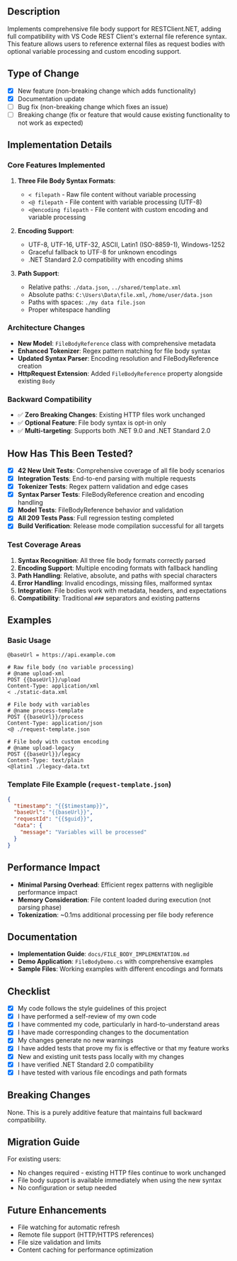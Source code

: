 ## Description

Implements comprehensive file body support for RESTClient.NET, adding full compatibility with VS Code REST Client's external file reference syntax. This feature allows users to reference external files as request bodies with optional variable processing and custom encoding support.

## Type of Change

- [x] New feature (non-breaking change which adds functionality)
- [x] Documentation update
- [ ] Bug fix (non-breaking change which fixes an issue)
- [ ] Breaking change (fix or feature that would cause existing functionality to not work as expected)

## Implementation Details

### Core Features Implemented

1. **Three File Body Syntax Formats**:
   - `< filepath` - Raw file content without variable processing
   - `<@ filepath` - File content with variable processing (UTF-8)
   - `<@encoding filepath` - File content with custom encoding and variable processing

2. **Encoding Support**:
   - UTF-8, UTF-16, UTF-32, ASCII, Latin1 (ISO-8859-1), Windows-1252
   - Graceful fallback to UTF-8 for unknown encodings
   - .NET Standard 2.0 compatibility with encoding shims

3. **Path Support**:
   - Relative paths: `./data.json`, `../shared/template.xml`
   - Absolute paths: `C:\Users\Data\file.xml`, `/home/user/data.json`
   - Paths with spaces: `./my data file.json`
   - Proper whitespace handling

### Architecture Changes

- **New Model**: `FileBodyReference` class with comprehensive metadata
- **Enhanced Tokenizer**: Regex pattern matching for file body syntax
- **Updated Syntax Parser**: Encoding resolution and FileBodyReference creation
- **HttpRequest Extension**: Added `FileBodyReference` property alongside existing `Body`

### Backward Compatibility

- ✅ **Zero Breaking Changes**: Existing HTTP files work unchanged
- ✅ **Optional Feature**: File body syntax is opt-in only
- ✅ **Multi-targeting**: Supports both .NET 9.0 and .NET Standard 2.0

## How Has This Been Tested?

- [x] **42 New Unit Tests**: Comprehensive coverage of all file body scenarios
- [x] **Integration Tests**: End-to-end parsing with multiple requests
- [x] **Tokenizer Tests**: Regex pattern validation and edge cases
- [x] **Syntax Parser Tests**: FileBodyReference creation and encoding handling
- [x] **Model Tests**: FileBodyReference behavior and validation
- [x] **All 209 Tests Pass**: Full regression testing completed
- [x] **Build Verification**: Release mode compilation successful for all targets

### Test Coverage Areas

1. **Syntax Recognition**: All three file body formats correctly parsed
2. **Encoding Support**: Multiple encoding formats with fallback handling
3. **Path Handling**: Relative, absolute, and paths with special characters
4. **Error Handling**: Invalid encodings, missing files, malformed syntax
5. **Integration**: File bodies work with metadata, headers, and expectations
6. **Compatibility**: Traditional `###` separators and existing patterns

## Examples

### Basic Usage

```http
@baseUrl = https://api.example.com

# Raw file body (no variable processing)
# @name upload-xml
POST {{baseUrl}}/upload
Content-Type: application/xml
< ./static-data.xml

# File body with variables
# @name process-template  
POST {{baseUrl}}/process
Content-Type: application/json
<@ ./request-template.json

# File body with custom encoding
# @name upload-legacy
POST {{baseUrl}}/legacy
Content-Type: text/plain
<@latin1 ./legacy-data.txt
```

### Template File Example (`request-template.json`)

```json
{
  "timestamp": "{{$timestamp}}",
  "baseUrl": "{{baseUrl}}",
  "requestId": "{{$guid}}",
  "data": {
    "message": "Variables will be processed"
  }
}
```

## Performance Impact

- **Minimal Parsing Overhead**: Efficient regex patterns with negligible performance impact
- **Memory Consideration**: File content loaded during execution (not parsing phase)
- **Tokenization**: ~0.1ms additional processing per file body reference

## Documentation

- **Implementation Guide**: `docs/FILE_BODY_IMPLEMENTATION.md`
- **Demo Application**: `FileBodyDemo.cs` with comprehensive examples
- **Sample Files**: Working examples with different encodings and formats

## Checklist

- [x] My code follows the style guidelines of this project
- [x] I have performed a self-review of my own code
- [x] I have commented my code, particularly in hard-to-understand areas
- [x] I have made corresponding changes to the documentation
- [x] My changes generate no new warnings
- [x] I have added tests that prove my fix is effective or that my feature works
- [x] New and existing unit tests pass locally with my changes
- [x] I have verified .NET Standard 2.0 compatibility
- [x] I have tested with various file encodings and path formats

## Breaking Changes

None. This is a purely additive feature that maintains full backward compatibility.

## Migration Guide

For existing users:
- No changes required - existing HTTP files continue to work unchanged
- File body support is available immediately when using the new syntax
- No configuration or setup needed

## Future Enhancements

- File watching for automatic refresh
- Remote file support (HTTP/HTTPS references)
- File size validation and limits
- Content caching for performance optimization
